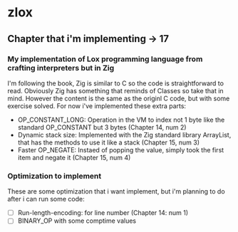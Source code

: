 # zlox 

## Chapter that i'm implementing -> 17

### My implementation of Lox programming language from crafting interpreters but in Zig
I'm following the book, Zig is similar to C so the code is straightforward to read. Obviously Zig has something that reminds of Classes so take that in mind.
However the content is the same as the originl C code, but with some exercise solved.
For now i've implemented these extra parts:

- OP_CONSTANT_LONG: Operation in the VM to index not 1 byte like the standard OP_CONSTANT but 3 bytes (Chapter 14, num 2)
- Dynamic stack size: Implemented with the Zig standard library ArrayList, that has the methods to use it like a stack (Chapter 15, num 3)
- Faster OP_NEGATE: Instaed of popping the value, simply took the first item and negate it (Chapter 15, num 4)

### Optimization to implement 
These are some optimization that i want implement, but i'm planning to do after i can run some code:
- [ ] Run-length-encoding: for line number (Chapter 14: num 1)
- [ ] BINARY_OP with some comptime values 
